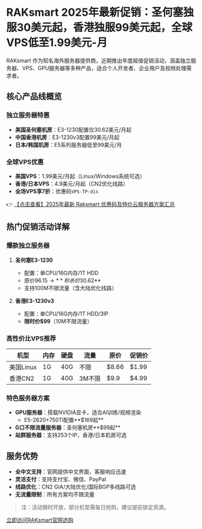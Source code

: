 # RAKsmart 2025年最新促销：圣何塞独服30美元起，香港独服99美元起，全球VPS低至1.99美元-月

RAKsmart 作为知名海外服务器提供商，近期推出年度超值促销活动，涵盖独立服务器、VPS、GPU服务器等多种产品，适合个人开发者、企业用户及视频处理需求者。

## 核心产品线概览

### 独立服务器特惠
- **美国圣何塞机房**：E3-1230配置仅30.62美元/月起
- **中国香港机房**：E3-1230v3配置99美元/月起
- **日本/韩国机房**：E5系列服务器低至99美元/月

### 全球VPS优惠
- **美国VPS**：1.99美元/月起（Linux/Windows系统可选）
- **香港/日本VPS**：4.9美元/月起（CN2优化线路）
- **全场VPS享7折**：优惠码`VPS-TP-dis`

👉 [【点击查看】2025年最新 Raksmart 优惠码及特价云服务器方案汇总](https://bit.ly/raksmart)

## 热门促销活动详解

### 爆款独立服务器
1. **圣何塞E3-1230**  
   - 配置：单CPU/16G内存/1T HDD  
   - 原价$96.15 → **秒杀价$30.62**  
   - 支持100M不限流量（含大陆优化线路）

2. **香港E3-1230v3**  
   - 配置：单CPU/16G内存/1T HDD/3IP  
   - **限时价$99**（10M不限流量）

### 高性价比VPS推荐
| 机型       | 内存 | 硬盘 | 流量   | 原价 | 促销价 |
|------------|------|------|--------|------|--------|
| 美国Linux  | 1G   | 40G  | 不限   | $8.66| $1.99  |
| 香港CN2    | 1G   | 40G  | 3M不限 | $9.9 | $4.99  |

### 特色服务器方案
- **GPU服务器**：搭载NVIDIA显卡，适合AI训练/视频渲染  
  - E5-2620+750TI配置**$169起**
- **G口不限流量服务器**：圣何塞机房**$99起**
- **站群服务器**：支持253个IP，香港/日本机房可选

## 服务优势
- **全中文支持**：官网提供中文界面，客服响应迅速
- **灵活支付**：支持支付宝、微信、PayPal
- **线路优化**：CN2 GIA/大陆优化/国际BGP多线路可选
- **无流量限制**：所有方案均不限流量

> 注：活动限时开放，部分机型需每日抢购，建议提前锁定资源。

[立即访问RAKsmart官网选购](https://bit.ly/raksmart)